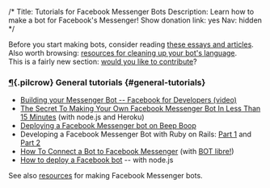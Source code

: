 /*
Title: Tutorials for Facebook Messenger Bots
Description: Learn how to make a bot for Facebook's Messenger!
Show donation link: yes
Nav: hidden
*/

<div class="note">Before you start making bots, consider reading <a href="/tutorials/#bot-ethics">these essays and articles</a>. Also worth browsing: <a href="/resources/libraries-frameworks/#language">resources for cleaning up your bot's language</a>.</div>

<div class="note">
  This is a fairly new section: <a href="https://github.com/botwiki/botwiki.org">would you like to contribute</a>?
</div>


### [¶](#general-tutorials){.pilcrow} General tutorials {#general-tutorials}

- [Building your Messenger Bot -- Facebook for Developers (video)](https://developers.facebook.com/videos/f8-2016/building-your-messenger-bot/)
- [The Secret To Making Your Own Facebook Messenger Bot In Less Than 15 Minutes](https://medium.com/chat-bots/have-15-minutes-create-your-own-facebook-messenger-bot-481a7db54892#.g6ugwvu2t) (with node.js and Heroku)
- [Deploying a Facebook Messenger bot on Beep Boop](https://blog.beepboophq.com/welcome-to-beep-boop-facebook-messenger-bots-9fd28f8ef934#.d90j0l4ol)
- Developing a Facebook Messenger Bot with Ruby on Rails: [Part 1](https://medium.com/@morgler/developing-a-facebook-messenger-bot-part-1-7d8039b62f0#.79yf07vdc) and [Part 2](https://medium.com/@morgler/developing-a-facebook-messenger-bot-part-2-6ccc51430bfe#.yv08aajvk)
- [How To Connect a Bot to Facebook Messenger](http://www.botlibre.com/forum-post?id=12742773) (with [BOT libre!](http://www.botlibre.com/)) 
- [How to deploy a Facebook bot](https://medium.com/@igougi.ui/how-to-deploy-a-facebook-bot-2b8c4f4e7eae#.n07omhsca) -- with node.js

See also [resources](/resources/facebook-messenger-bots) for making Facebook Messenger bots.
